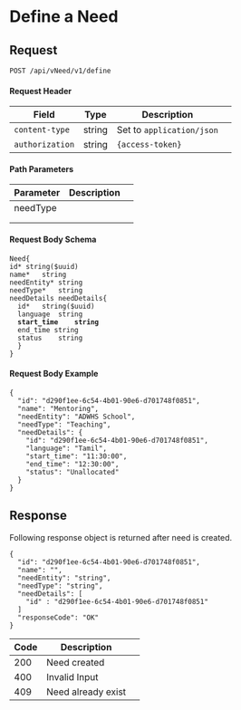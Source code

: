 # Define a Need

## Request

```
POST /api/vNeed/v1/define
```

#### Request Header

<table><thead><tr><th>Field</th><th>Type</th><th>Description</th><th data-hidden></th></tr></thead><tbody><tr><td><code>content-type</code></td><td>string</td><td>Set to <code>application/json</code></td><td></td></tr><tr><td><code>authorization</code></td><td>string</td><td><code>{access-token}</code></td><td></td></tr></tbody></table>

#### Path Parameters

<table><thead><tr><th>Parameter</th><th>Description</th><th data-hidden></th></tr></thead><tbody><tr><td>needType</td><td></td><td></td></tr><tr><td></td><td></td><td></td></tr><tr><td></td><td></td><td></td></tr></tbody></table>

#### Request Body Schema

<pre><code>Need{
id*	string($uuid)
name*	string
needEntity*	string
needType*	string
needDetails	needDetails{
  id*	string($uuid)
  language	string
<strong>  start_time	string
</strong>  end_time	string
  status	string
  }
}</code></pre>

#### Request Body Example

```
{
  "id": "d290f1ee-6c54-4b01-90e6-d701748f0851",
  "name": "Mentoring",
  "needEntity": "ADWHS School",
  "needType": "Teaching",
  "needDetails": {
    "id": "d290f1ee-6c54-4b01-90e6-d701748f0851",
    "language": "Tamil",
    "start_time": "11:30:00",
    "end_time": "12:30:00",
    "status": "Unallocated"
  }
}
```

## Response

Following response object is returned after need is created.&#x20;

```
{
  "id": "d290f1ee-6c54-4b01-90e6-d701748f0851",
  "name": "",
  "needEntity": "string",
  "needType": "string",
  "needDetails": [
    "id" : "d290f1ee-6c54-4b01-90e6-d701748f0851"
  ]
  "responseCode": "OK"
}
```



<table><thead><tr><th>Code</th><th>Description</th><th data-hidden></th></tr></thead><tbody><tr><td>200</td><td>Need created</td><td></td></tr><tr><td>400</td><td>Invalid Input</td><td></td></tr><tr><td>409</td><td>Need already exist</td><td></td></tr></tbody></table>

